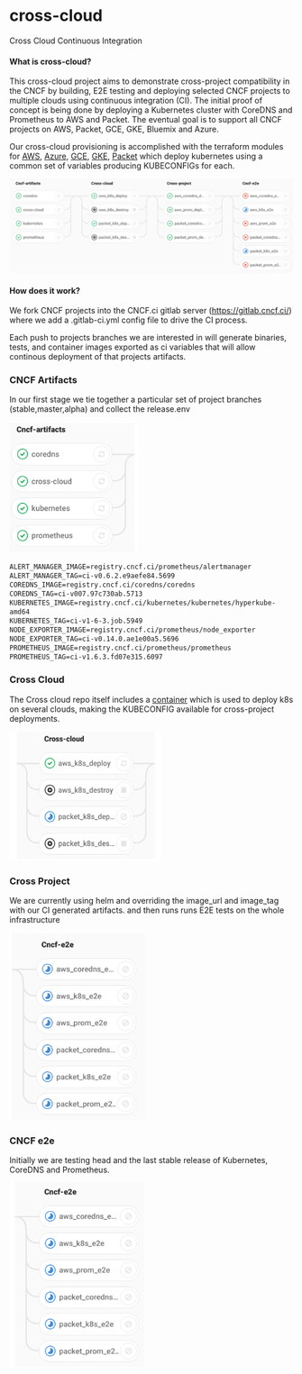 # cross-cloud
Cross Cloud Continuous Integration

#### What is cross-cloud?

This cross-cloud project aims to demonstrate cross-project compatibility in the
CNCF by building, E2E testing and deploying selected CNCF projects to multiple
clouds using continuous integration (CI). The initial proof of concept is being
done by deploying a Kubernetes cluster with CoreDNS and Prometheus to AWS and
Packet. The eventual goal is to support all CNCF projects on AWS, Packet, GCE,
GKE, Bluemix and Azure.

Our cross-cloud provisioning is accomplished with the terraform modules for
[AWS](./aws), [Azure](./azure), [GCE](./gce), [GKE](./gke), [Packet](./packet)
which deploy kubernetes using a common set of variables producing KUBECONFIGs
for each.

![cross-cloud-pipeline](docs/images/cross-cloud-pipeline.png)

#### How does it work?

We fork CNCF projects into the CNCF.ci gitlab server (https://gitlab.cncf.ci/)
where we add a .gitlab-ci.yml config file to drive the CI process.

Each push to projects branches we are interested in will generate binaries,
tests, and container images exported as ci variables that will allow continous
deployment of that projects artifacts.

### CNCF Artifacts 

In our first stage we tie together a particular set of project branches
(stable,master,alpha) and collect the release.env

![cncf-artifacts-stage](docs/images/cncf-artifacts-stage.png)

```
ALERT_MANAGER_IMAGE=registry.cncf.ci/prometheus/alertmanager
ALERT_MANAGER_TAG=ci-v0.6.2.e9aefe84.5699
COREDNS_IMAGE=registry.cncf.ci/coredns/coredns
COREDNS_TAG=ci-v007.97c730ab.5713
KUBERNETES_IMAGE=registry.cncf.ci/kubernetes/kubernetes/hyperkube-amd64
KUBERNETES_TAG=ci-v1-6-3.job.5949
NODE_EXPORTER_IMAGE=registry.cncf.ci/prometheus/node_exporter
NODE_EXPORTER_TAG=ci-v0.14.0.ae1e00a5.5696
PROMETHEUS_IMAGE=registry.cncf.ci/prometheus/prometheus
PROMETHEUS_TAG=ci-v1.6.3.fd07e315.6097
```

### Cross Cloud

The Cross cloud repo itself includes a [container](Dockerfile) which is used to
deploy k8s on several clouds, making the KUBECONFIG available for cross-project
deployments.

![cross-cloud-stage](docs/images/cross-cloud-stage.png)

### Cross Project

We are currently using helm and overriding the image_url and image_tag with our
CI generated artifacts. and then runs runs E2E tests on the whole infrastructure

![cross-cloud-stage](docs/images/cross-project-stage.png)

### CNCF e2e

Initially we are testing head and the last stable release of Kubernetes, CoreDNS
and Prometheus.

![cncf-e2e-stage](docs/images/cncf-e2e-stage.png)
